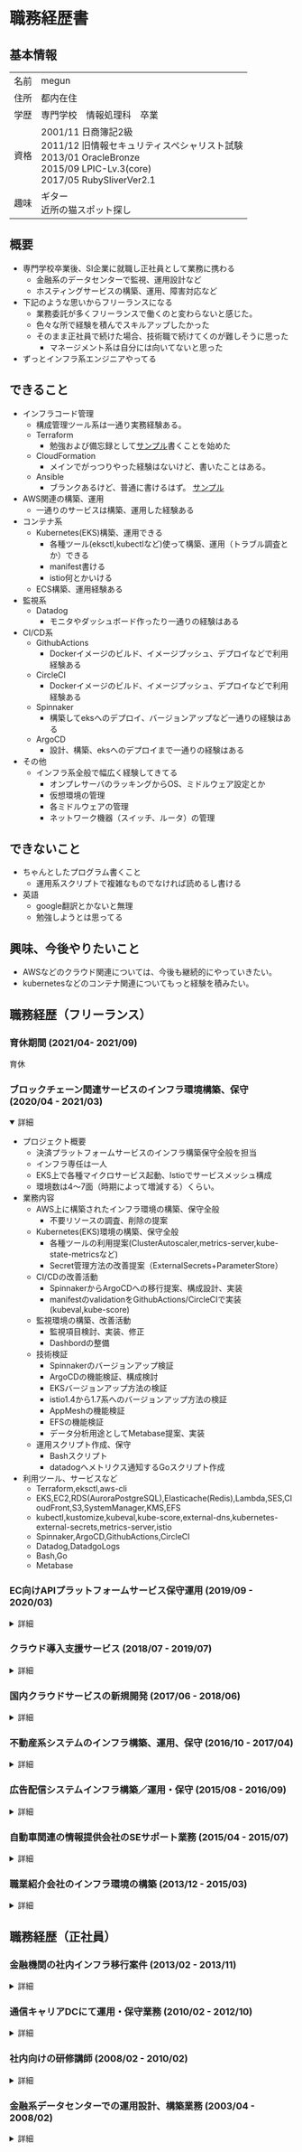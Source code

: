 # 職務経歴書

## 基本情報

| | |
|---|---|
|名前|megun|
|住所|都内在住|
|学歴|専門学校　情報処理科　卒業|
|資格|2001/11 日商簿記2級<br>2011/12 旧情報セキュリティスペシャリスト試験<br>2013/01 OracleBronze<br>2015/09 LPIC-Lv.3(core)<br>2017/05 RubySliverVer2.1|
|趣味|ギター<br>近所の猫スポット探し|

## 概要
- 専門学校卒業後、SI企業に就職し正社員として業務に携わる
  - 金融系のデータセンターで監視、運用設計など
  - ホスティングサービスの構築、運用、障害対応など
- 下記のような思いからフリーランスになる
  - 業務委託が多くフリーランスで働くのと変わらないと感じた。
  - 色々な所で経験を積んでスキルアップしたかった
  - そのまま正社員で続けた場合、技術職で続けてくのが難しそうに思った
    - マネージメント系は自分には向いてないと思った
- ずっとインフラ系エンジニアやってる

## できること
- インフラコード管理
  - 構成管理ツール系は一通り実務経験ある。
  - Terraform
    - 勉強および備忘録として[サンプル](https://github.com/megun/terraform-samples)書くことを始めた
  - CloudFormation
    - メインでがっつりやった経験はないけど、書いたことはある。
  - Ansible
    - ブランクあるけど、普通に書けるはず。 [サンプル](https://github.com/megun/ansible-samples)
- AWS関連の構築、運用
  - 一通りのサービスは構築、運用した経験ある
- コンテナ系
  - Kubernetes(EKS)構築、運用できる
    - 各種ツール(eksctl,kubectlなど)使って構築、運用（トラブル調査とか）できる
    - manifest書ける
    - istio何とかいける
  - ECS構築、運用経験ある
- 監視系
  - Datadog
    - モニタやダッシュボード作ったり一通りの経験はある
- CI/CD系
  - GithubActions
    - Dockerイメージのビルド、イメージプッシュ、デプロイなどで利用経験ある
  - CircleCI
    - Dockerイメージのビルド、イメージプッシュ、デプロイなどで利用経験ある
  - Spinnaker
    - 構築してeksへのデプロイ、バージョンアップなど一通りの経験はある
  - ArgoCD
    - 設計、構築、eksへのデプロイまで一通りの経験はある
- その他
  - インフラ系全般で幅広く経験してきてる
    - オンプレサーバのラッキングからOS、ミドルウェア設定とか
    - 仮想環境の管理
    - 各ミドルウェアの管理
    - ネットワーク機器（スイッチ、ルータ）の管理

## できないこと
- ちゃんとしたプログラム書くこと
  - 運用系スクリプトで複雑なものでなければ読めるし書ける
- 英語
  - google翻訳とかないと無理
  - 勉強しようとは思ってる

## 興味、今後やりたいこと
- AWSなどのクラウド関連については、今後も継続的にやっていきたい。
- kubernetesなどのコンテナ関連についてもっと経験を積みたい。

<div style="page-break-before:always"></div>

## 職務経歴（フリーランス）

### 育休期間 (2021/04- 2021/09)

育休

### ブロックチェーン関連サービスのインフラ環境構築、保守 (2020/04 - 2021/03)
<details open>
<summary>詳細</summary>

<div>

- プロジェクト概要
  - 決済プラットフォームサービスのインフラ構築保守全般を担当
  - インフラ専任は一人
  - EKS上で各種マイクロサービス起動、Istioでサービスメッシュ構成
  - 環境数は4～7面（時期によって増減する）くらい。
- 業務内容
  - AWS上に構築されたインフラ環境の構築、保守全般
    - 不要リソースの調査、削除の提案
  - Kubernetes(EKS)環境の構築、保守全般
    - 各種ツールの利用提案(ClusterAutoscaler,metrics-server,kube-state-metricsなど)
    - Secret管理方法の改善提案（ExternalSecrets+ParameterStore）
  - CI/CDの改善活動
    - SpinnakerからArgoCDへの移行提案、構成設計、実装
    - manifestのvalidationをGithubActions/CircleCIで実装(kubeval,kube-score)
  - 監視環境の構築、改善活動
    - 監視項目検討、実装、修正
    - Dashbordの整備
  - 技術検証
    - Spinnakerのバージョンアップ検証
    - ArgoCDの機能検証、構成検討
    - EKSバージョンアップ方法の検証
    - istio1.4から1.7系へのバージョンアップ方法の検証
    - AppMeshの機能検証
    - EFSの機能検証
    - データ分析用途としてMetabase提案、実装
  - 運用スクリプト作成、保守
    - Bashスクリプト
    - datadogへメトリクス通知するGoスクリプト作成
- 利用ツール、サービスなど
  - Terraform,eksctl,aws-cli
  - EKS,EC2,RDS(AuroraPostgreSQL),Elasticache(Redis),Lambda,SES,CloudFront,S3,SystemManager,KMS,EFS
  - kubectl,kustomize,kubeval,kube-score,external-dns,kubernetes-external-secrets,metrics-server,istio
  - Spinnaker,ArgoCD,GithubActions,CircleCI
  - Datadog,DatadgoLogs
  - Bash,Go
  - Metabase
</div>
</details>

### EC向けAPIプラットフォームサービス保守運用 (2019/09 - 2020/03)
<details close>
<summary>詳細</summary>

<div>

- プロジェクト概要
  - ECサイトのバックエンドとして各種APIを提供するサービス
  - インフラチームとしては6人ほど
  - 各顧客ごとにAWSアカウントあり、ECS上にマイクロサービス展開
  - 規模は顧客数\*環境(prod/devなど)で20ぐらいのAWSアカウント面倒見る
- 業務内容
  - 各顧客ごとのAWS環境の構築、保守全般
    - Bashスクリプト、CloudFormationなどでAWSリソース作成
    - アプリケーションのデプロイ
  - 運用スクリプト作成、保守
    - bashスクリプト、Pythonスクリプト
- 利用ツール、サービスなど
  - CloudFormation,Terraform,aws-cli,Ansible
  - ECS,Fargate,EC2,RDS(AuroraMySQL),Elasticache(Redis),DynamoDB,Lambda,SES,S3,SystemManager,Kinesis,SQS
  - Atlantis
  - Datadog,Sentry,CloudWatchLogs,td-agent,Elasticsearch
  - Bash,Python
</div>
</details>

### クラウド導入支援サービス (2018/07 - 2019/07)
<details>
<summary>詳細</summary>

<div>

- プロジェクト概要
  - APNプレミアコンサルティングパートナーでのAWS環境の構築・運用業務
  - 所属したチームは4名ほどの規模
  - 主にゲーム系システムで環境数(prod/devなど)は顧客よるが3～5くらいはある。
  - 3～4つくらいの案件をメインで担当
- 業務内容
  - 各顧客ごとのAWS環境の構築、保守全般
    - terraform,ansible,chefなどの各種構成管理ツールでの基盤構築
    - 顧客からの問い合わせ対応
    - AmazonLinux2への入れ替え対応
    - ECS用EC2インスタンスのディスク枯渇対応(原因特定、ディスクサイズ変更)
  - 技術検証
    - Linuxアカウント管理としてstnsの検証、導入
    - ECSでRedash/Metabaseの検証、導入
    - EKSの検証、Spinnakerの検証
- 利用ツール、サービスなど
  - Terraform,Packer,aws-cli,Ansible,Chef(Knife-zero)
  - ECS,Fargate,EC2,RDS(AuroraMySQL,PostgreSQL),Elasticache(Memcache,Redis),Lambda,SES,S3,SystemManager
  - CodeDeploy,CodeBuild,Rundeck,Jenkins
  - Datadog,Mackerel,td-agent,Elasticsearch
  - Bash,Python,Ruby
  - nginx,apache,ldap
</div>
</details>

### 国内クラウドサービスの新規開発 (2017/06 - 2018/06)
<details close>
<summary>詳細</summary>

<div>

- プロジェクト概要
  - 新規クラウドサービスの開発
  - 所属したチームは6～8名でインフラ専任は一人
  - CloudStackで基盤構築されてるがそこは別チーム担当でOSレイヤー以上を担当
- 業務内容
  - インフラ環境構築
    - OS、ミドルウェア、監視周りの設定
    - ログ収集機能がなかったのでEFK提案、構成設計、実装
  - デプロイ環境構築
    - Capistranoでアプリケーションデプロイ基盤を構築
  - 軽微なアプリケーション修正、アプリケーション機能開発
    - CloudStackでVM作成、Userdataでルーティング追加する
    - Sensu監視設定
- 利用ツール、サービスなど
  - Ansible
  - CloudStack
  - Capistrano
  - Zabbix,Sensu,td-agent,Elasticsearch,Kibana
  - Bash,Ruby
  - nginx,RabbitMQ,Redis,PerconaXtraDB,MySQL,DRBD,HAProxy
</div>
</details>

### 不動産系システムのインフラ構築、運用、保守 (2016/10 - 2017/04)
<details close>
<summary>詳細</summary>

<div>

- プロジェクト概要
  - ホスティングサービスで稼働してる既存システムをAWSへ移行する
  - インフラ担当は二名
- 業務内容
  - AWSクラウドへのインフラ環境構築、運用、保守
    - AWS各リソースの設計、構築
    - OS、ミドルウェア、監視周りの設定
  - 既存システムの調査
- 利用ツール、サービスなど
  - EC2,CloudFront,RDS,S3,Elasticache
  - Mackerel
  - Bash,PHP
  - Apache,Wordpress
</div>
</details>

### 広告配信システムインフラ構築／運用・保守  (2015/08 - 2016/09)
<details close>
<summary>詳細</summary>

<div>

- プロジェクト概要
  - オンプレ、クラウドで稼働してるサービスのインフラ構築／運用・保守
  - インフラ担当は二名
- 業務内容
  - OS/ミドルウェア構築
    - KickstartでOSインストール(4-50台くらい)
    - Ansibleで各種ミドルウェア設定
    - Redis/MongoDBのローリングアップデート実施
  - 障害対応／調査
    - MySQL容量枯渇対応（パーティショニング設定、過去データバックアップ、定期的な不要データの削除自動化など実施）
  - アプリケーションデプロイ
    - Ansibleでアプリケーションデプロイ
- 利用ツール、サービスなど
  - Ansible
  - CentOS6-7,Gentoo
  - MariaDB,MongoDB
  - Zabbix
  - Nginx,Redis,Yrmcds,Hadoop,keepalived
</div>
</details>

### 自動車関連の情報提供会社のSEサポート業務  (2015/04 - 2015/07)
<details close>
<summary>詳細</summary>
<div>

- プロジェクト概要
  - XenServerに構築された各種システムの保守
- 業務内容
  - FW/LB/DNS設定変更
    - 顧客帯合わせに従い各種NW機器の設定変更
  - 障害調査／対応
    - アラートを受けて障害対応（できることはサービス再起動とかそのくらいだった）
- 利用ツール、サービスなど
   - XenServer
   - CentOS5-6
   - PostgreSQL,MySQL
   - Apache,Keepalived,BIND
   - Juniper(FW),BIG-IP(LB)
</div>
</details>

### 職業紹介会社のインフラ環境の構築  (2013/12 - 2015/03)
<details close>
<summary>詳細</summary>

<div>

- プロジェクト概要
  - 各プロジェクトのインフラ構築
  - オンプレ、VMware
- 業務内容
  - 仮想サーバの設計構築
  - NW設備の設定変更
  - 保守担当者への引継ぎ
- 利用ツール、サービスなど
  - VMware Vsphere
  - CentOS6,WindowsServer2008,WindowsServer2012
  - PostgreSQL
  - Zabbix
  - DRBD,Heartbeat,Pacemaker
  - Apache,Tomcat
  - Cisco2960,CiscoASA,BIG-IP
</div>
</details>

## 職務経歴（正社員）

### 金融機関の社内インフラ移行案件  (2013/02 - 2013/11)
<details close>
<summary>詳細</summary>

<div>

- プロジェクト概要
  - 社内システム（メール、Web閲覧など）の刷新
  - 実際に手を動かすのは別会社が担当、設計レビューなどを担当
- 業務内容
  - 設計レビュー
  - ユーザマニュアル作成
  - テスト項目策定
  - ベンダーへの指示管理業務
- 利用ツール、サービスなど
  - VMware Vsphere
  - RHEL6
  - Apache,Squid,BIND,Sendmail
  - I-Filter
  - InterScanWebSecurityVirtualAppliance,InterScanMessagingSecurityVirtualAppliance
  - SymantecMessagingGatewayVirtualEdition
  - CheckPoint(FW),Cisco(SW),A10(LB),
</div>
</details>

### 通信キャリアDCにて運用・保守業務  (2010/02 - 2012/10)
<details close>
<summary>詳細</summary>

<div>

- プロジェクト概要
  - ホスティングサービスの運用・保守業務
- 業務内容
  - ホスティングサーバの構築
  - エンドユーザからの問い合わせ対応
  - 障害対応、パッチ適用などの保守メンテ作業
- 利用ツール、サービスなど
  - VMware Vsphere
  - RHEL5,6
  - MySQL,PostgreSQL
  - Apache,Squid,BIND,Sendmail,Webmin
  - I-Filter
  - InterScanWebSecurity,InterScanMessagingSecurity,InterScanWebManager
  - BackuExec
  - McAfee ePolicy Orchestrator,VirusScanEnterprise
  - NetScreen(FW),FortiGate(FW),Cisco(SW),Array(LB),ServerIron(LB)
</div>
</details>

### 社内向けの研修講師 (2008/02 - 2010/02)
<details close>
<summary>詳細</summary>

<div>

- プロジェクト概要
  - 社内向けの研修講師
- 業務内容
  - インフラ技術者育成の研修講師
  - 研修内容策定、研修用機器選定
  - 案件のヘルプ
- 利用ツール、サービスなど
  - HP-UX11,WindowsServer2003
  - Oracle11g
  - JP1製品
  - DataProtector,Arcserve
  - ServiceGuard,MSCS(MicrosoftClusterService)
  - ShellScript,VBScript
</div>
</details>

### 金融系データセンターでの運用設計、構築業務  (2003/04 - 2008/02)
<details close>
<summary>詳細</summary>

<div>

- プロジェクト概要
  - 金融系データセンターでの運用設計、構築業務
- 業務内容
  - JP1製品を使用したジョブ、監視設計/構築
  - 運用部への引継ぎ
  - スケジュール管理、顧客対応、チーム内への技術支援
- 利用ツール、サービスなど
  - Windows2000Server,WindowsServer2003,HP-UX,AIX,RHEL
  - JP1製品,Tivoli製品
  - Arcserve,BackuExec
  - ShellScript,VBScript,ExcelVBA,Perl
</div>
</details>
